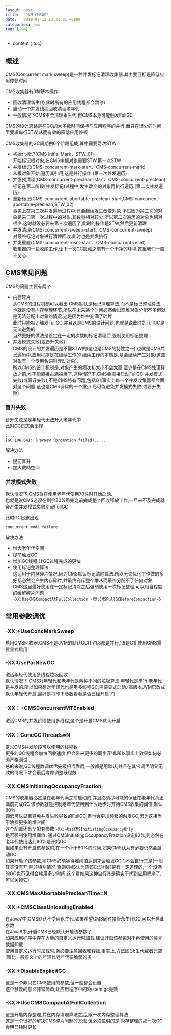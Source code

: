 ```yaml
---
layout: post
title:  "JVM CMSGC"
date:   2018-07-11 13:31:01 +0800
categories: jvm
tag: [jvm]
---
```


* content
{:toc}
## 概述  

CMS(Concurrent mark sweep)是一种并发标记清理收集器.其主要目标是降低应用停顿时间  

CMS收集器有3种基本操作  
* 回收清理新生代(此时所有的应用线程都会暂停)  
* 启动一个并发线程回收清理老年代  
* 一般情况下CMS不会清理永生代,但CMS本身可能触发FullGC  

CMS的设计思路是在GC的大多数时间保持与应用程序的并行,而只在很少的时间里要求串行STW,从而有效的降低应用停顿  

CMS收集器的GC周期由6个阶段组成,其中需要两次STW  
* 初始化标记(CMS Initial Mark，STW_01)  
开始标记根对象,在CMS中根对象需要STW,第一次STW 
* 并发标记(CMS-concurrent-mark-start、CMS-concurrent-mark)  
从根对象开始,遍历其引用,这是并行操作.(第一次并发遍历)  
* 并发预清理(CMS-concurrent-preclean-start、CMS-concurrent-preclean)  
标记在第二阶段(并发标记)过程中,发生改变的对象再执行遍历.(第二次并发遍历)  
* 重新标记(CMS-concurrent-abortable-preclean-start,CMS-concurrent-abortable-preclean,STW_02)  
事实上在第二次并发遍历过程中,还会继续发生改变对象.不过因为第二次的对象是来自第一次过程中的对象,其数量相对较少.所以第二次遍历的对象也相对很少.这时就没必要来第三次遍历了,此时的操作是STW,然后更新清理  
* 并发清理(CMS-concurrent-sweep-start、CMS-concurrent-sweep)  
对最终标记对象进行清理回收.此时也是并发执行  
* 并发重置(CMS-concurrent-reset-start、CMS-concurrent-reset)  
收集器的一些收尾工作,让下一次GC启动之前有一个干净的环境,这里我们一般不关心.  


## CMS常见问题  

CMS的问题主要有两个  
* 内存碎片  
从CMS的过程机制可以看出.CMS默认是标记清理算法,而不是标记整理算法,也就是没有内存整理环节,所以在未来某个时间必然会出现堆对象分配不多但就是无法分配出对象的情况.这是因为堆中充满了碎片  
此时只能被迫触发FullGC,并且这是CMS的设计问题,也就是说此时的FullGC是无法避免的  
当然更好的做法是设定在一定的次数的标记清理后,强制使用标记整理  
* 并发模式失败(或晋升失败)  
CMS的设计的并发遍历是不需STW的(这也是CMS的特性之一),也就是CMS并发遍历中,应用程序是在继续工作的.继续工作的本质是,是会继续产生对象(这些对象有一个专用名词叫浮动对象).  
所以CMS的设计机制是,对象产生的频次和大小不会太高.至少是在CMS处理释放之前,堆不能直接占满被爆了.这种情况下,CMS会直接启动FullGC
并发模式失败(或晋升失败),不是CMS特有问题,包括G1,事实上每一个并发收集器都会面对这个问题.这也是CMS调优的一个重点:尽可能避免并发模式失败(或晋升失败)  


### 晋升失败

晋升失败是是年轻代无法升入老年代中  
此时GC日志会出现  

```
....
[GC 106.641: [ParNew (promotion failed).....
```

解决办法  

* 提前晋升  
* 加大救助空间  

### 并发模式失败  

默认情况下,CMS将在使用老年代使用70%时开始启动.  
也就是说CMS必须在剩余30%用完之前完成整个回收释放工作,一旦来不及完成就会产生并发模式失败引起FullGC 

此时GC日志出现  

```
concurrent mode failure
```

解决办法  
* 增大老年代空间  
* 提前触发GC 
* 增加GC线程,让GC过程完成的更快  
* 使用标记整理算法  
这适用于内存碎片情况.因为CMS默认标记清除算法.所以无论优化工作做的多好都必然会产生内存碎片,并最终充斥整个堆从而最终分配不了任何对象.  
CMS这里最好使用在一定标记清除之后强制使用一次标记整理,可以相当程度的缓解碎片问题  
`-XX:UseCMSCompactAtFullCollection -XX:CMSFullGCBeforeCompaction=5`  



## 常用参数调优  

### -XX:+UseConcMarkSweep  

启用CMS回收器.CMS不是JVM的默认GC(1.7,1.8都是并行,1.9是G1),使用CMS需要显式启用  

### -XX:UseParNewGC  

激活年轻代使用多线程垃圾回收  
默认情况下,CMS对年轻代和老年代是两种不同的垃圾算法.年轻代是串行,老年代是并发的.所以如果想对年轻代也是用多线程GC,需要显式启动.(高版本JVM已改成默认年轻代开启,最好是打印下参数看看是否已经开启了)  

### -XX：+CMSConcurrentMTEnabled  

激活CMS的并发阶段使用多线程,这个是开启CMS默认开启.  

### -XX：ConcGCThreads=N  

定义CMS并发阶段可以使用的线程数  
更多的GC线程会加快回收速度,但会带来更多的同步开销.所以事实上效果如何必须严格测试  
总的来说,GC线程数调优优先级相当靠后,一般都是用默认,并且在其它调优明显无效的情况下才会最后考虑调整线程数  

### -XX:CMSInitiatingOccupancyFraction  

CMS的收集器必然是在老年代满之前启动的,并且必须尽可能的保证在老年代真正满前完成GC 
该参数就是控制老年代使用到什么地步时开始CMS收集的阈值,默认80%  
调低可以显著避免并发失败导致的FullGC,但也会更加频繁的触发GC,因为这相当于浪费更多的堆空间  
这个配置还有个配套参数 `-XX:+UseCMSInitiatingOccupancyOnly`  
是否强制使用堆阈值.
通过CMSInitiatingOccupancyFraction设定80%,则必然在老年代使用达到80%是开始GC   
但如果没有开启该参数时,在一个小于80%的时候,如果CMS认为有必要仍然会启动GC  
如果开启了该参数,则CMS必须等待堆阈值达到才会触发GC而不会自行其是(一般其实没有开,除非特别情况,否则CMS认为应该启动想必是有一定道理的,一个没满的GC也不见得会耗用多少时间,这个看如果这种自行其是确实干扰到应用程序了,可以关掉它)  

###  -XX:CMSMaxAbortablePrecleanTime=N  



### -XX:+CMSClassUnloadingEnabled  

在Java7中,CMS默认不受理永生代.如果希望CMS同时接管永生代GC,可以开启此参数  
在Java8中,开启CMS已经默认开启该参数了  
如果应用程序中存在大量的自定义运行时加载,建议开启该参数对不再使用的类元数据卸载  
使用自定义运行时加载时,务必要注意回收和释放,事实上,方法区(永生代或者元空间)比一般意义上的年轻代老年代要脆弱的多  

### -XX:+DisableExplicitGC  

这是一个非只在CMS使用的参数,但一般都会设置  
这个参数的意义非常简单,让应用程序中的System.gc无效  

### -XX:+UseCMSCompactAtFullCollection

这是开启内存整理,并在内存清理算法之后,跟一次内存整理算法  
这是一个很好的解决CMS碎片问题的方法.但必须说明的是,内存整理的那一次GC会明显耗时更长